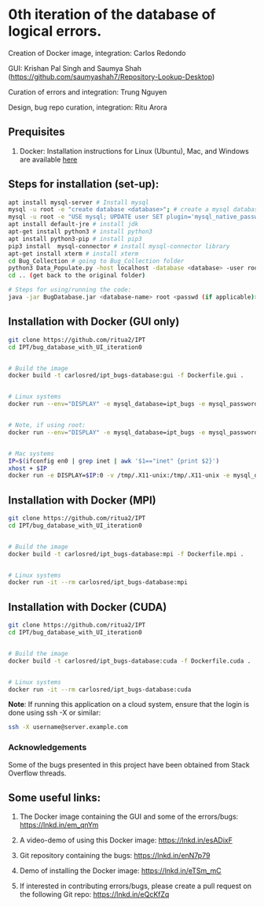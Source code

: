 # 0th iteration of the database of logical errors.

Creation of Docker image, integration: Carlos Redondo

GUI: Krishan Pal Singh and Saumya Shah (https://github.com/saumyashah7/Repository-Lookup-Desktop)  

Curation of errors and integration: Trung Nguyen

Design, bug repo curation, integration: Ritu Arora



## Prequisites

1. Docker: Installation instructions for Linux (Ubuntu), Mac, and Windows are available [here](./docker_installation_instructions.md)






## Steps for installation (set-up):

```bash
apt install mysql-server # Install mysql
mysql -u root -e "create database <database>"; # create a mysql database
mysql -u root -e "USE mysql; UPDATE user SET plugin='mysql_native_password' WHERE User='root'; FLUSH PRIVILEGES;" # setting up root user
apt install default-jre # install jdk
apt-get install python3 # install python3
apt install python3-pip # install pip3
pip3 install  mysql-connector # install mysql-connector library
apt-get install xterm # install xterm
cd Bug_Collection # going to Bug_Collection folder
python3 Data_Populate.py -host localhost -database <database> -user root -passwd <password (if applicable)> # populating the database
cd .. (get back to the original folder)

# Steps for using/running the code:
java -jar BugDatabase.jar <database-name> root <passwd (if applicable)>
```


## Installation with Docker (GUI only)

```bash
git clone https://github.com/ritua2/IPT
cd IPT/bug_database_with_UI_iteration0


# Build the image
docker build -t carlosred/ipt_bugs-database:gui -f Dockerfile.gui .


# Linux systems
docker run --env="DISPLAY" -e mysql_database=ipt_bugs -e mysql_password="samplepassword"  --net=host --volume="$HOME/.Xauthority:/root/.Xauthority:ro" --rm carlosred/ipt_bugs-database:gui


# Note, if using root:
docker run --env="DISPLAY" -e mysql_database=ipt_bugs -e mysql_password="samplepassword"  --net=host --volume="/root/.Xauthority:/root/.Xauthority:ro" --rm carlosred/ipt_bugs-database:gui


# Mac systems
IP=$(ifconfig en0 | grep inet | awk '$1=="inet" {print $2}')
xhost + $IP
docker run -e DISPLAY=$IP:0 -v /tmp/.X11-unix:/tmp/.X11-unix -e mysql_database=ipt_bugs --net=host --volume="$HOME/.Xauthority:/root/.Xauthority:ro" --rm carlosred/ipt_bugs-database:gui
```




## Installation with Docker (MPI)

```bash
git clone https://github.com/ritua2/IPT
cd IPT/bug_database_with_UI_iteration0


# Build the image
docker build -t carlosred/ipt_bugs-database:mpi -f Dockerfile.mpi .


# Linux systems
docker run -it --rm carlosred/ipt_bugs-database:mpi
```


## Installation with Docker (CUDA)

```bash
git clone https://github.com/ritua2/IPT
cd IPT/bug_database_with_UI_iteration0


# Build the image
docker build -t carlosred/ipt_bugs-database:cuda -f Dockerfile.cuda .


# Linux systems
docker run -it --rm carlosred/ipt_bugs-database:cuda
```



**Note**: If running this application on a cloud system, ensure that the login is done using ssh -X or similar:

```bash
ssh -X username@server.example.com
```


### Acknowledgements

Some of the bugs presented in this project have been obtained from Stack Overflow threads.



## Some useful links:

1. The Docker image containing the GUI and some of the errors/bugs: https://lnkd.in/em_qnYm

2. A video-demo of using this Docker image: https://lnkd.in/esADixF

3. Git repository containing the bugs: https://lnkd.in/enN7p79

4. Demo of installing the Docker image: https://lnkd.in/eTSm_mC

5. If interested in contributing errors/bugs, please create a pull request on the following Git repo:  https://lnkd.in/eQcKfZq 

